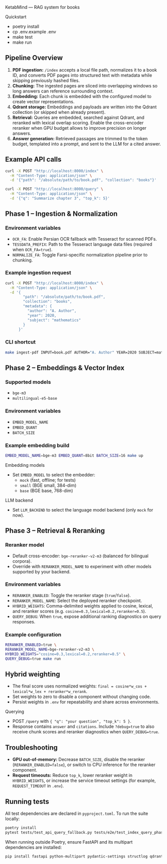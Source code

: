 KetabMind — RAG system for books

Quickstart

- poetry install
- cp .env.example .env
- make test
- make run

Pipeline Overview
-----------------

1. **PDF ingestion:** `/index` accepts a local file path, normalizes it to a book ID, and converts PDF pages into structured text with metadata while skipping previously hashed files.
2. **Chunking:** The ingested pages are sliced into overlapping windows so long answers can reference surrounding context.
3. **Embedding:** Each chunk is embedded with the configured model to create vector representations.
4. **Qdrant storage:** Embeddings and payloads are written into the Qdrant collection (or skipped when already present).
5. **Retrieval:** Queries are embedded, searched against Qdrant, and reranked with lexical overlap scoring. Enable the cross-encoder reranker when GPU budget allows to improve precision on longer answers.
6. **Answer generation:** Retrieved passages are trimmed to the token budget, templated into a prompt, and sent to the LLM for a cited answer.

Example API calls
-----------------

```bash
curl -X POST "http://localhost:8000/index" \
  -H "Content-Type: application/json" \
  -d '{"path": "/absolute/path/to/book.pdf", "collection": "books"}'
```

```bash
curl -X POST "http://localhost:8000/query" \
  -H "Content-Type: application/json" \
  -d '{"q": "Summarize chapter 3", "top_k": 5}'
```

Phase 1 – Ingestion & Normalization
-----------------------------------

### Environment variables

- `OCR_FA`: Enable Persian OCR fallback with Tesseract for scanned PDFs.
- `TESSDATA_PREFIX`: Path to the Tesseract language data files (required when `OCR_FA=true`).
- `NORMALIZE_FA`: Toggle Farsi-specific normalization pipeline prior to chunking.

### Example ingestion request

```bash
curl -X POST "http://localhost:8000/index" \
  -H "Content-Type: application/json" \
  -d '{
        "path": "/absolute/path/to/book.pdf",
        "collection": "books",
        "metadata": {
          "author": "A. Author",
          "year": 2020,
          "subject": "mathematics"
        }
      }'
```

### CLI shortcut

```bash
make ingest-pdf INPUT=book.pdf AUTHOR="A. Author" YEAR=2020 SUBJECT=math
```

Phase 2 – Embeddings & Vector Index
-----------------------------------

### Supported models

- `bge-m3`
- `multilingual-e5-base`

### Environment variables

- `EMBED_MODEL_NAME`
- `EMBED_QUANT`
- `BATCH_SIZE`

### Example embedding build

```bash
EMBED_MODEL_NAME=bge-m3 EMBED_QUANT=8bit BATCH_SIZE=16 make up
```

Embedding models

- Set `EMBED_MODEL` to select the embedder:
  - `mock` (fast, offline; for tests)
  - `small` (BGE small, 384-dim)
  - `base` (BGE base, 768-dim)

LLM backend

- Set `LLM_BACKEND` to select the language model backend (only `mock` for now).

Phase 3 – Retrieval & Reranking
--------------------------------

### Reranker model

- Default cross-encoder: `bge-reranker-v2-m3` (balanced for bilingual corpora).
- Override with `RERANKER_MODEL_NAME` to experiment with other models supported by your backend.

### Environment variables

- `RERANKER_ENABLED`: Toggle the reranker stage (`true`/`false`).
- `RERANKER_MODEL_NAME`: Select the deployed reranker checkpoint.
- `HYBRID_WEIGHTS`: Comma-delimited weights applied to cosine, lexical, and reranker scores (e.g. `cosine=0.3,lexical=0.2,reranker=0.5`).
- `QUERY_DEBUG`: When `true`, expose additional ranking diagnostics on query responses.

### Example configuration

```bash
RERANKER_ENABLED=true \
RERANKER_MODEL_NAME=bge-reranker-v2-m3 \
HYBRID_WEIGHTS="cosine=0.3,lexical=0.2,reranker=0.5" \
QUERY_DEBUG=true make run
```

Hybrid weighting
----------------

- The final score uses normalized weights: `final = cosine*w_cos + lexical*w_lex + reranker*w_rerank`.
- Set weights to zero to disable a component without changing code.
- Persist weights in `.env` for repeatability and share across environments.

Querying

- POST `/query` with `{ "q": "your question", "top_k": 5 }`.
- Response contains `answer` and `citations`. Include `?debug=true` to also receive chunk scores and reranker diagnostics when `QUERY_DEBUG=true`.

Troubleshooting
---------------

- **GPU out-of-memory:** Decrease `BATCH_SIZE`, disable the reranker (`RERANKER_ENABLED=false`), or switch to CPU inference for the reranker component.
- **Request timeouts:** Reduce `top_k`, lower reranker weight in `HYBRID_WEIGHTS`, or increase the service timeout settings (for example, `REQUEST_TIMEOUT` in `.env`).

Running tests
-------------

All test dependencies are declared in `pyproject.toml`. To run the suite locally:

```bash
poetry install
pytest tests/test_api_query_fallback.py tests/e2e/test_index_query_phase1.py tests/e2e/test_query_debug.py
```

When running outside Poetry, ensure FastAPI and its multipart dependencies are installed:

```bash
pip install fastapi python-multipart pydantic-settings structlog qdrant-client
```
